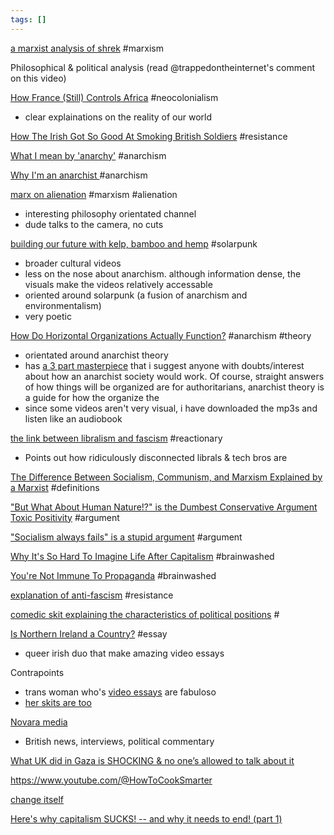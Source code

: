 ```yaml
---
tags: []
---
```


[a marxist analysis of shrek](https://www.youtube.com/watch?v=pWbaUnbo-_c) #marxism 

Philosophical & political analysis (read @trappedontheinternet's comment on this video) 

[How France (Still) Controls Africa](https://www.youtube.com/watch?v=36vYRkVYeVw) #neocolonialism

- clear explainations on the reality of our world

[How The Irish Got So Good At Smoking British Soldiers](https://www.youtube.com/watch?v=TcRh0b9obDU) #resistance

[What I mean by 'anarchy'](https://www.youtube.com/watch?v=7zh2cwoXpAU ) #anarchism 

[Why I'm an anarchist ](https://www.youtube.com/watch?v=o6X_uSFAD_A) #anarchism 

[marx on alienation](https://www.youtube.com/watch?v=jH5VwZZpZYQ) #marxism #alienation

- interesting philosophy orientated channel 
- dude talks to the camera, no cuts


[building our future with kelp, bamboo and hemp](https://www.youtube.com/watch?v=IRuVzRJe-z4) #solarpunk

- broader cultural videos 
- less on the nose about anarchism. although information dense, the visuals make the videos relatively accessable 
- oriented around solarpunk (a fusion of anarchism and environmentalism)
- very poetic

[How Do Horizontal Organizations Actually Function?](https://www.youtube.com/watch?v=bjON4bgC9zg) #anarchism #theory

- orientated around anarchist theory
- has [a 3 part masterpiece](https://www.youtube.com/watch?v=VCgr2g0cQ5Y&t=5s) that i suggest anyone with doubts/interest about how an anarchist society would work. Of course, straight answers of how things will be organized are for authoritarians, anarchist theory is a guide for how the organize the 
- since some videos aren't very visual, i have downloaded the mp3s and listen like an audiobook

[the link between libralism and fascism](https://www.youtube.com/watch?v=jmT7nLDinhY) #reactionary

- Points out how ridiculously disconnected librals & tech bros are

[The Difference Between Socialism, Communism, and Marxism Explained by a Marxist](https://www.youtube.com/watch?v=vyl2DeKT-Vs&t=599s) #definitions

["But What About Human Nature!?" is the Dumbest Conservative Argument](https://www.youtube.com/watch?v=3k7_wE0GhVM)
[Toxic Positivity](https://www.youtube.com/watch?v=ZJ0OKIODHgU) #argument

["Socialism always fails" is a stupid argument](https://www.youtube.com/watch?v=nFUC0UWgdGY) #argument 

[Why It's So Hard To Imagine Life After Capitalism](https://www.youtube.com/watch?v=PaASqPnpq5Y) #brainwashed

[You're Not Immune To Propaganda](https://www.youtube.com/watch?v=dl2fnWIlDZg) #brainwashed 

[explanation of anti-fascism](https://www.youtube.com/watch?v=bgwS_FMZ3nQ&t=1172s) #resistance 

[comedic skit explaining the characteristics of political positions](https://www.youtube.com/watch?v=l5feTYQjRQY) #

[Is Northern Ireland a Country?](https://www.youtube.com/watch?v=xA2qBqdG9ME&t=596s) #essay

- queer irish duo that make amazing video essays

Contrapoints
- trans woman who's [video essays](https://www.youtube.com/watch?v=S1xxcKCGljY) are fabuloso
- [her skits are too](https://www.youtube.com/watch?v=QuN6GfUix7c)

[Novara media](https://www.youtube.com/watch?v=RqQDaC5enGY)

- British news, interviews, political commentary 

[What UK did in Gaza is SHOCKING & no one’s allowed to talk about it](https://www.youtube.com/watch?v=ecWUdwkelvM)

https://www.youtube.com/@HowToCookSmarter

[change itself](https://www.youtube.com/watch?v=TEYHUJv1rLg)

[Here's why capitalism SUCKS! -- and why it needs to end! (part 1)](https://www.youtube.com/watch?v=8aHvA0KHXqM)

